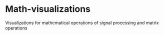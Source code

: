 # Math-visualizations
Visualizations for mathematical operations of signal processing and matrix operations
